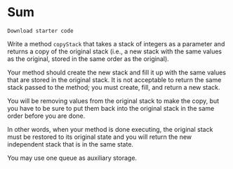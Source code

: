 # Sum

`Download starter code`

Write a method `copyStack` that takes a stack of integers as a parameter and returns a copy of the original stack (i.e., a new stack with the same values as the original, stored in the same order as the original). 

Your method should create the new stack and fill it up with the same values that are stored in the original stack. It is not acceptable to return the same stack passed to the method; you must create, fill, and return a new stack.

You will be removing values from the original stack to make the copy, but you have to be sure to put them back into the original stack in the same order before you are done. 

In other words, when your method is done executing, the original stack must be restored to its original state and you will return the new independent stack that is in the same state.

You may use one queue as auxiliary storage.